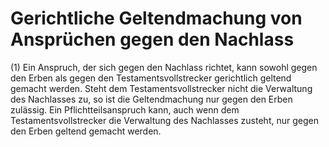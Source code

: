 # Gerichtliche Geltendmachung von Ansprüchen gegen den Nachlass

(1) Ein Anspruch, der sich gegen den Nachlass richtet, kann sowohl gegen den Erben als gegen den Testamentsvollstrecker gerichtlich geltend gemacht werden. Steht dem Testamentsvollstrecker nicht die Verwaltung des Nachlasses zu, so ist die Geltendmachung nur gegen den Erben zulässig. Ein Pflichtteilsanspruch kann, auch wenn dem Testamentsvollstrecker die Verwaltung des Nachlasses zusteht, nur gegen den Erben geltend gemacht werden.